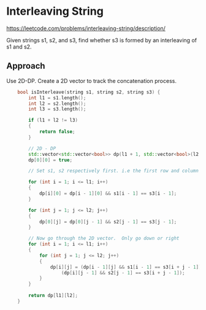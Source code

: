 # Interleaving String

https://leetcode.com/problems/interleaving-string/description/

Given strings s1, s2, and s3, find whether s3 is formed by an interleaving of s1 and s2.


## Approach 

Use 2D-DP. Create a 2D vector to track the concatenation process.

``` C++
    bool isInterleave(string s1, string s2, string s3) {
        int l1 = s1.length();
        int l2 = s2.length();
        int l3 = s3.length();

        if (l1 + l2 != l3)
        {
            return false;
        }

        // 2D - DP 
        std::vector<std::vector<bool>> dp(l1 + 1, std::vector<bool>(l2 + 1, false));
        dp[0][0] = true;

        // Set s1, s2 respectively first. i.e the first row and column

        for (int i = 1; i <= l1; i++)
        {
            dp[i][0] = dp[i - 1][0] && s1[i - 1] == s3[i - 1];
        }

        for (int j = 1; j <= l2; j++)
        {
            dp[0][j] = dp[0][j - 1] && s2[j - 1] == s3[j - 1];
        }

        // Now go through the 2D vector.  Only go down or right
        for (int i = 1; i <= l1; i++)
        {
            for (int j = 1; j <= l2; j++)
            {
                dp[i][j] = (dp[i - 1][j] && s1[i - 1] == s3[i + j - 1]) ||
                    (dp[i][j - 1] && s2[j - 1] == s3[i + j - 1]);
            }
        }
        
        return dp[l1][l2];
    }
```